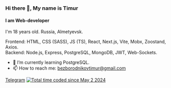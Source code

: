### Hi there 👋, My name is Timur
#### I am Web-developer
I'm 18 years old. Russia, Almetyevsk.

Frontend: HTML, CSS (SASS), JS (TS), React, Next.js, Vite, Mobx, Zoostand, Axios.
<br>
Backend: Node.js, Express, PostgreSQL, MongoDB, JWT, Web-Sockets.

- 🌱 I’m currently learning PostgreSQL.
- 📫 How to reach me: bezborodnikovtimur@gmail.com 

<a href="[https://t.me/l1lines">Telegram</a>
<a href="https://wakatime.com/@f358198d-3964-40b3-b70a-bfd88e5fc649"><img src="https://wakatime.com/badge/user/f358198d-3964-40b3-b70a-bfd88e5fc649.svg" alt="Total time coded since May 2 2024" /></a>
